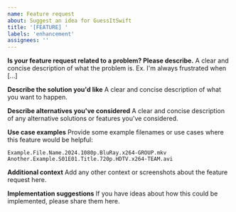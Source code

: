 ```yaml
---
name: Feature request
about: Suggest an idea for GuessItSwift
title: '[FEATURE] '
labels: 'enhancement'
assignees: ''
---
```


**Is your feature request related to a problem? Please describe.**
A clear and concise description of what the problem is. Ex. I'm always frustrated when [...]

**Describe the solution you'd like**
A clear and concise description of what you want to happen.

**Describe alternatives you've considered**
A clear and concise description of any alternative solutions or features you've considered.

**Use case examples**
Provide some example filenames or use cases where this feature would be helpful:
```
Example.File.Name.2024.1080p.BluRay.x264-GROUP.mkv
Another.Example.S01E01.Title.720p.HDTV.x264-TEAM.avi
```

**Additional context**
Add any other context or screenshots about the feature request here.

**Implementation suggestions**
If you have ideas about how this could be implemented, please share them here. 